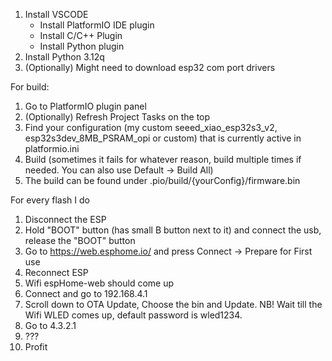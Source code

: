 1. Install VSCODE
      - Install PlatformIO IDE plugin
      - Install C/C++ Plugin
      - Install Python plugin
2. Install Python 3.12q
3. (Optionally) Might need to download esp32 com port drivers


For build:
1. Go to PlatformIO plugin panel
2. (Optionally) Refresh Project Tasks on the top
3. Find your configuration (my custom seeed_xiao_esp32s3_v2, esp32s3dev_8MB_PSRAM_opi or custom) that is currently active in platformio.ini
4. Build (sometimes it fails for whatever reason, build multiple times if needed. You can also use Default -> Build All)
5. The build can be found under .pio/build/{yourConfig}/firmware.bin

For every flash I do
1. Disconnect the ESP
2. Hold "BOOT" button (has small B button next to it) and connect the usb, release the "BOOT" button
3. Go to https://web.esphome.io/ and press Connect -> Prepare for First use
4. Reconnect ESP
5. Wifi espHome-web should come up
6. Connect and go to 192.168.4.1
7. Scroll down to OTA Update, Choose the bin and Update. NB! Wait till the Wifi WLED comes up, default password is wled1234.
8. Go to 4.3.2.1
9. ???
10. Profit


